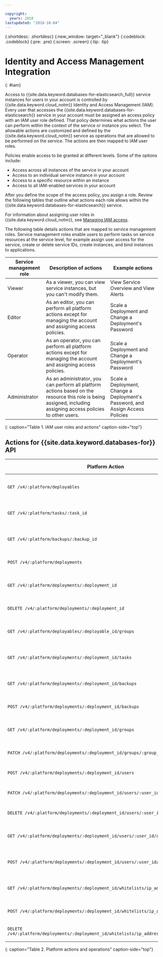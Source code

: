 ```yaml
---

copyright:
  years: 2018
lastupdated: "2018-10-04"
---
```


{:shortdesc: .shortdesc}
{:new_window: target="_blank"}
{:codeblock: .codeblock}
{:pre: .pre}
{:screen: .screen}
{:tip: .tip}

# Identity and Access Management Integration
{: #iam}

Access to {{site.data.keyword.databases-for-elasticsearch_full}} service instances for users in your account is controlled by {{site.data.keyword.cloud_notm}} Identity and Access Management (IAM). Every user that accesses the {{site.data.keyword.databases-for-elasticsearch}} service in your account must be assigned an access policy with an IAM user role defined. That policy determines what actions the user can perform within the context of the service or instance you select. The allowable actions are customized and defined by the {{site.data.keyword.cloud_notm}} service as operations that are allowed to be performed on the service. The actions are then mapped to IAM user roles.

Policies enable access to be granted at different levels. Some of the options include: 
* Access across all instances of the service in your account
* Access to an individual service instance in your account
* Access to a specific resource within an instance
* Access to all IAM-enabled services in your account

After you define the scope of the access policy, you assign a role. Review the following tables that outline what actions each role allows within the {{site.data.keyword.databases-for-elasticsearch}} service.

For information about assigning user roles in {{site.data.keyword.cloud_notm}}, see [Managing IAM access](/docs/iam?topic=iam-iammanidaccser).

The following table details actions that are mapped to service management roles. Service management roles enable users to perform tasks on service resources at the service level, for example assign user access for the service, create or delete service IDs, create instances, and bind instances to applications.

Service management role | Description of actions | Example actions
-----------------|-----------------|-----------------
Viewer | As a viewer, you can view service instances, but you can't modify them. | View Service Overview and View Alerts
Editor | As an editor, you can perform all platform actions except for managing the account and assigning access policies. | Scale a Deployment and Change a Deployment's Password
Operator | As an operator, you can perform all platform actions except for managing the account and assigning access policies. | Scale a Deployment and Change a Deployment's Password
Administrator | As an administrator, you can perform all platform actions based on the resource this role is being assigned, including assigning access policies to other users. | Scale a Deployment, Change a Deployment's Password, and Assign Access Policies
{: caption="Table 1. IAM user roles and actions" caption-side="top"}

## Actions for {{site.data.keyword.databases-for}} API

Platform Action  | Operation on service | Role |
----------|------------|----------|
`GET /v4/:platform/deployables` | Read deployable database types | Administrator, Editor, Operator, Viewer 
`GET /v4/:platform/tasks/:task_id` | Read a Task | Administrator, Editor, Operator, Viewer 
`GET /v4/:platform/backups/:backup_id` | Read a Backup | Administrator, Editor, Operator, Viewer 
`POST /v4/:platform/deployments` | Create a Deployment | Administrator, Editor, Operator
`GET /v4/:platform/deployments/:deployment_id` | Read a Deployment | Administrator, Editor, Operator, Viewer
`DELETE /v4/:platform/deployments/:deployment_id` | Remove a deployment | Administrator, Editor, Operator
`GET /v4/:platform/deployables/:deployable_id/groups` | Read deployable group | Administrator, Editor, Operator, Viewer 
`GET /v4/:platform/deployments/:deployment_id/tasks` | Read all deployment tasks | Administrator, Editor, Operator, Viewer 
`GET /v4/:platform/deployments/:deployment_id/backups` | Read all deployment backups | Administrator, Editor, Operator, Viewer 
`POST /v4/:platform/deployments/:deployment_id/backups` | Create an on-demand backup | Administrator, Editor, Operator
`GET /v4/:platform/deployments/:deployment_id/groups` | Read all deployment groups | Administrator, Editor, Operator, Viewer
`PATCH /v4/:platform/deployments/:deployment_id/groups/:group_id` | Read deployment group | Administrator, Editor, Operator
`POST /v4/:platform/deployments/:deployment_id/users` | Create a deployment user | Administrator, Editor, Operator
`PATCH /v4/:platform/deployments/:deployment_id/users/:user_id` | Update a deployment user | Administrator, Editor, Operator 
`DELETE /v4/:platform/deployments/:deployment_id/users/:user_id` | Remove a deployment user | Administrator, Editor, Operator 
`GET /v4/:platform/deployments/:deployment_id/users/:user_id/connections` | Read deployment user connections | Administrator, Editor, Operator, Viewer 
`POST /v4/:platform/deployments/:deployment_id/users/:user_id/connections` | Create deployment user connections | Administrator, Editor, Operator
`GET /v4/:platform/deployments/:deployment_id/whitelists/ip_addresses` | Read whitelisted IP addresses | Administrator, Editor, Operator, Viewer
`POST /v4/:platform/deployments/:deployment_id/whitelists/ip_addresses` | Create a whitelisted IP address | Administrator, Editor, Operator
`DELETE /v4/:platform/deployments/:deployment_id/whitelists/ip_addresses/:ip_address_id` | Remove a whitelisted IP address | Administrator, Editor, Operator
{: caption="Table 2. Platform actions and operations" caption-side="top"}

